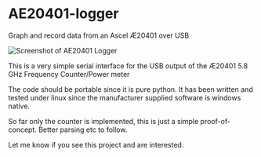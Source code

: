 # AE20401-logger
Graph and record data from an Ascel Æ20401 over USB

![Screenshot of AE20401 Logger](docs./docs/pics/GerberDifferenceViewer.png "Screenshot of logging data")

This is a very simple serial interface for the USB output of the Æ20401 5.8 GHz Frequency Counter/Power meter

The code should be portable since it is pure python.  It has been written and tested under linux since the manufacturer supplied software is windows native.

So far only the counter is implemented, this is just a simple proof-of-concept.  Better parsing etc to follow.

Let me know if you see this project and are interested.

